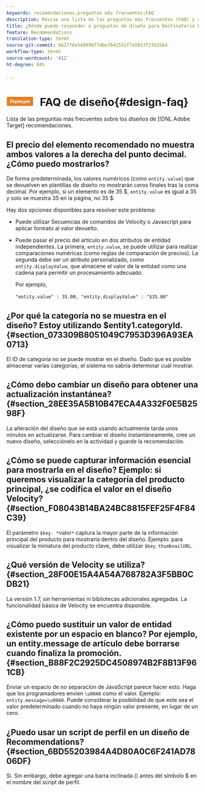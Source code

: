 ```yaml
---
keywords: recomendaciones;preguntas más frecuentes;FAQ
description: Revise una lista de las preguntas más frecuentes (FAQ) y sus respuestas sobre los diseños de Adobe Target Recommendations.
title: ¿Dónde puedo responder a preguntas de diseño para Destinatario Recommendations?
feature: Recommendations
translation-type: tm+mt
source-git-commit: bb27f6e540998f7dbe7642551f7a5013f2fd25b4
workflow-type: tm+mt
source-wordcount: '412'
ht-degree: 84%

---
```



# ![PREMIUM](/help/assets/premium.png) FAQ de diseño{#design-faq}

Lista de las preguntas más frecuentes sobre los diseños de [!DNL Adobe Target] recomendaciones.

## El precio del elemento recomendado no muestra ambos valores a la derecha del punto decimal. ¿Cómo puedo mostrarlos?

De forma predeterminada, los valores numéricos (como `entity.value`) que se devuelven en plantillas de diseño no mostrarán ceros finales tras la coma decimal. Por ejemplo, si un elemento es de 35 $, `entity.value` es igual a 35 y solo se muestra 35 en la página, no 35 $.

Hay dos opciones disponibles para resolver este problema:

* Puede utilizar Secuencias de comandos de Velocity o Javascript para aplicar formato al valor devuelto.

* Puede pasar el precio del artículo en dos atributos de entidad independientes. La primera, `entity.value`, se puede utilizar para realizar comparaciones numéricas (como reglas de comparación de precios). La segunda debe ser un atributo personalizado, como `entity.displayValue`, que almacene el valor de la entidad como una cadena para permitir un procesamiento adecuado.

   Por ejemplo,

   `"entity.value" : 35.00, "entity.displayValue" : "$35.00"`

## ¿Por qué la categoría no se muestra en el diseño? Estoy utilizando $entity1.categoryId. {#section_073309B8051049C7953D396A93EA0713}

El ID de categoría no se puede mostrar en el diseño. Dado que es posible almacenar varias categorías, el sistema no sabría determinar cuál mostrar.

## ¿Cómo debo cambiar un diseño para obtener una actualización instantánea?    {#section_28EE35A5B10B47ECA4A332F0E5B2598F}

La alteración del diseño que se está usando actualmente tarda unos minutos en actualizarse. Para cambiar el diseño instantáneamente, cree un nuevo diseño, selecciónelo en la actividad y guarde la recomendación.

## ¿Cómo se puede capturar información esencial para mostrarla en el diseño? Ejemplo: si queremos visualizar la categoría del producto principal, ¿se codifica el valor en el diseño Velocity?    {#section_F08043B14BA24BC8815FEF25F4F84C39}

El parámetro `$key. *`valor`*` captura la mayor parte de la información principal del producto para mostrarla dentro del diseño. Ejemplo: para visualizar la miniatura del producto clave, debe utilizar `$key.thumbnailURL`.

## ¿Qué versión de Velocity se utiliza?{#section_28F00E15A4A54A768782A3F5BB0CDB21}

La versión 1.7, sin herramientas ni bibliotecas adicionales agregadas. La funcionalidad básica de Velocity se encuentra disponible.

## ¿Cómo puedo sustituir un valor de entidad existente por un espacio en blanco? Por ejemplo, un entity.message de artículo debe borrarse cuando finaliza la promoción. {#section_B88F2C2925DC4508974B2F8B13F961CB}

Enviar un espacio de no separación de JavaScript parece hacer esto. Haga que los programadores envíen `\u00A0` como el valor. Ejemplo: `entity.message=\u00A0`. Puede considerar la posibilidad de que este sea el valor predeterminado cuando no haya ningún valor presente, en lugar de un cero.

## ¿Puedo usar un script de perfil en un diseño de Recommendations?{#section_6BD55203984A4D80A0C6F241AD7806DF}

Sí. Sin embargo, debe agregar una barra inclinada (\) antes del símbolo $ en el nombre del script de perfil.
